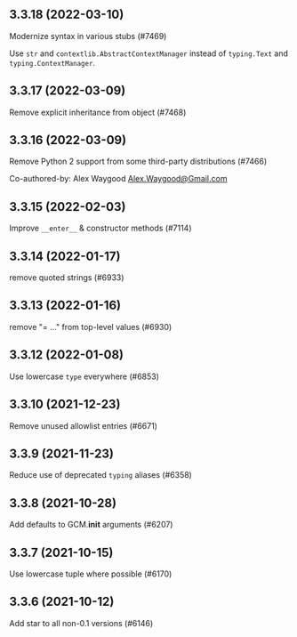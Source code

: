 ## 3.3.18 (2022-03-10)

Modernize syntax in various stubs (#7469)

Use `str` and `contextlib.AbstractContextManager` instead of `typing.Text` and `typing.ContextManager`.

## 3.3.17 (2022-03-09)

Remove explicit inheritance from object (#7468)

## 3.3.16 (2022-03-09)

Remove Python 2 support from some third-party distributions (#7466)

Co-authored-by: Alex Waygood <Alex.Waygood@Gmail.com>

## 3.3.15 (2022-02-03)

Improve `__enter__` & constructor methods (#7114)

## 3.3.14 (2022-01-17)

remove quoted strings (#6933)

## 3.3.13 (2022-01-16)

remove "= ..." from top-level values (#6930)

## 3.3.12 (2022-01-08)

Use lowercase `type` everywhere (#6853)

## 3.3.10 (2021-12-23)

Remove unused allowlist entries (#6671)

## 3.3.9 (2021-11-23)

Reduce use of deprecated `typing` aliases (#6358)

## 3.3.8 (2021-10-28)

Add defaults to GCM.__init__ arguments (#6207)

## 3.3.7 (2021-10-15)

Use lowercase tuple where possible (#6170)

## 3.3.6 (2021-10-12)

Add star to all non-0.1 versions (#6146)

